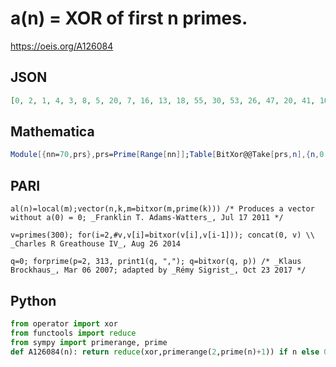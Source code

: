 # a\(n\) \= XOR of first n primes\.
https://oeis.org/A126084
## JSON
```JSON
[0, 2, 1, 4, 3, 8, 5, 20, 7, 16, 13, 18, 55, 30, 53, 26, 47, 20, 41, 106, 45, 100, 43, 120, 33, 64, 37, 66, 41, 68, 53, 74, 201, 64, 203, 94, 201, 84, 247, 80, 253, 78, 251, 68, 133, 64, 135, 84, 139, 104, 141, 100, 139, 122, 129, 384, 135, 394, 133, 400, 137, 402, 183, 388, 179]
```
## Mathematica
```Mathematica
Module[{nn=70,prs},prs=Prime[Range[nn]];Table[BitXor@@Take[prs,n],{n,0,nn}]] (* _Harvey P. Dale_, Jun 23 2016 *)
```
## PARI
```PARI
al(n)=local(m);vector(n,k,m=bitxor(m,prime(k))) /* Produces a vector without a(0) = 0; _Franklin T. Adams-Watters_, Jul 17 2011 */
```
```PARI
v=primes(300); for(i=2,#v,v[i]=bitxor(v[i],v[i-1])); concat(0, v) \\ _Charles R Greathouse IV_, Aug 26 2014
```
```PARI
q=0; forprime(p=2, 313, print1(q, ","); q=bitxor(q, p)) /* _Klaus Brockhaus_, Mar 06 2007; adapted by _Rémy Sigrist_, Oct 23 2017 */
```
## Python
```Python
from operator import xor
from functools import reduce
from sympy import primerange, prime
def A126084(n): return reduce(xor,primerange(2,prime(n)+1)) if n else 0 # _Chai Wah Wu_, Jul 09 2022
```
